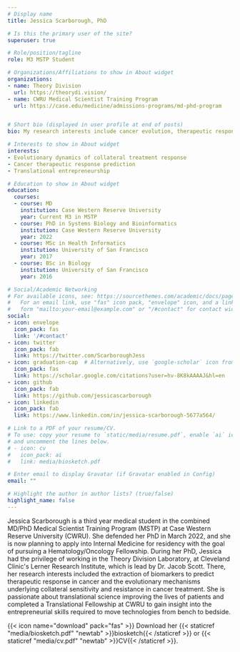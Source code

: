 ```yaml
---
# Display name
title: Jessica Scarborough, PhD

# Is this the primary user of the site?
superuser: true

# Role/position/tagline
role: M3 MSTP Student

# Organizations/Affiliations to show in About widget
organizations:
- name: Theory Division
  url: https://theorydi.vision/
- name: CWRU Medical Scientist Training Program
  url: https://case.edu/medicine/admissions-programs/md-phd-program


# Short bio (displayed in user profile at end of posts)
bio: My research interests include cancer evolution, therapeutic response prediction, and entrepreneurship in translational science.

# Interests to show in About widget
interests:
- Evolutionary dynamics of collateral treatment response
- Cancer therapeutic response prediction
- Translational entrepreneurship

# Education to show in About widget
education:
  courses:
  - course: MD
    institution: Case Western Reserve University
    year: Current M3 in MSTP
  - course: PhD in Systems Biology and Bioinformatics
    institution: Case Western Reserve University
    year: 2022
  - course: MSc in Health Informatics
    institution: University of San Francisco
    year: 2017
  - course: BSc in Biology
    institution: University of San Francisco
    year: 2016

# Social/Academic Networking
# For available icons, see: https://sourcethemes.com/academic/docs/page-builder/#icons
#   For an email link, use "fas" icon pack, "envelope" icon, and a link in the
#   form "mailto:your-email@example.com" or "/#contact" for contact widget.
social:
- icon: envelope
  icon_pack: fas
  link: '/#contact'
- icon: twitter
  icon_pack: fab
  link: https://twitter.com/ScarboroughJess
- icon: graduation-cap  # Alternatively, use `google-scholar` icon from `ai` icon pack
  icon_pack: fas
  link: https://scholar.google.com/citations?user=hv-8K8kAAAAJ&hl=en
- icon: github
  icon_pack: fab
  link: https://github.com/jessicascarborough
- icon: linkedin
  icon_pack: fab
  link: https://www.linkedin.com/in/jessica-scarborough-5677a564/

# Link to a PDF of your resume/CV.
# To use: copy your resume to `static/media/resume.pdf`, enable `ai` icons in `params.toml`, 
# and uncomment the lines below.
# - icon: cv
#   icon_pack: ai
#   link: media/biosketch.pdf

# Enter email to display Gravatar (if Gravatar enabled in Config)
email: ""

# Highlight the author in author lists? (true/false)
highlight_name: false
---
```


Jessica Scarborough is a third year medical student in the combined MD/PhD Medical Scientist Training Program (MSTP) at Case Western Reserve University (CWRU). She defended her PhD in March 2022, and she is now planning to apply into Internal Medicine for residency with the goal of pursuing a Hematology/Oncology Fellowship. During her PhD, Jessica had the privilege of working in the Theory Division Laboratory, at Cleveland Clinic's Lerner Research Institute, which is lead by Dr. Jacob Scott. There, her research interests included the extraction of biomarkers to predict therapeutic response in cancer and the evolutionary mechanisms underlying collateral sensitivity and resistance in cancer treatment. She is passionate about translational science improving the lives of patients and completed a Translational Fellowship at CWRU to gain insight into the entrepreneurial skills required to move technologies from bench to bedside.


{{< icon name="download" pack="fas" >}} Download her {{< staticref "media/biosketch.pdf" "newtab" >}}biosketch{{< /staticref >}} or {{< staticref "media/cv.pdf" "newtab" >}}CV{{< /staticref >}}.
